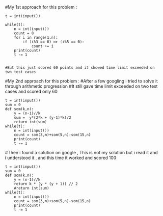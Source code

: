 #My 1st approach for this problem :

```
t = int(input())

while(t):
    n = int(input())
    count = 0 
    for i in range(1,n):
        if (i%3 == 0) or (i%5 == 0):
            count += i
    print(count) 
    t -= 1


#But this just scored 60 points and it showed time limit exceeded on two test cases
```

#My 2nd approach for this problem :
#After a few googling i tried to solve it through arithmetic progression
#It still gave time limit exceeded on two test cases and scored only 60
```
t = int(input())
sum = 0
def som(k,n):
    y = (n-1)//k
    sum =  y*(2*k + (y-1)*k)/2
    return int(sum)
while(t):
    n = int(input())
    count = som(3,n)+som(5,n)-som(15,n)
    print(count)
    t -= 1

```
#Then i found a solution on google , This is not my solution but i read it and i understood it , and this time it worked and scored 100
```
t = int(input())
sum = 0
def som(k,n):
    y = (n-1)//k
    return k * (y * (y + 1)) // 2
    #return int(sum)
while(t):
    n = int(input())
    count = som(3,n)+som(5,n)-som(15,n)
    print(count)
    t -= 1

```

